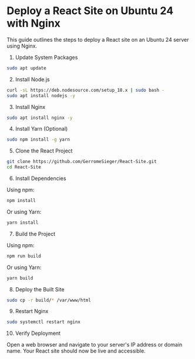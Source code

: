 # Deploy a React Site on Ubuntu 24 with Nginx

This guide outlines the steps to deploy a React site on an Ubuntu 24 server using Nginx.

1. Update System Packages

```bash
sudo apt update
```

2. Install Node.js

```bash
curl -sL https://deb.nodesource.com/setup_18.x | sudo bash -
sudo apt install nodejs -y
```

3. Install Nginx

```bash
sudo apt install nginx -y
```

4. Install Yarn (Optional)

```bash
sudo npm install -g yarn
```

5. Clone the React Project

```bash
git clone https://github.com/GerromeSieger/React-Site.git
cd React-Site
```

6. Install Dependencies

Using npm:

```bash
npm install
```

Or using Yarn:

```bash
yarn install
```

7. Build the Project

Using npm:

```bash
npm run build
```

Or using Yarn:

```bash
yarn build
```

8. Deploy the Built Site

```bash
sudo cp -r build/* /var/www/html
```

9. Restart Nginx

```bash
sudo systemctl restart nginx
```

10. Verify Deployment

Open a web browser and navigate to your server's IP address or domain name. Your React site should now be live and accessible.